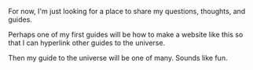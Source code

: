 <p>For now, I'm just looking for a place to share my questions, thoughts, and guides.</p>
<p>Perhaps one of my first guides will be how to make a website like this so that I can hyperlink other guides to the universe.</p>
<p>Then my guide to the universe will be one of many. Sounds like fun.</p>
